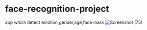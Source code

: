 # face-recognition-project
app which detect emotion,gender,age,face mask
![Screenshot (75)](https://user-images.githubusercontent.com/49590447/94266494-de989280-ff57-11ea-8bb8-40998ba5493b.png)

